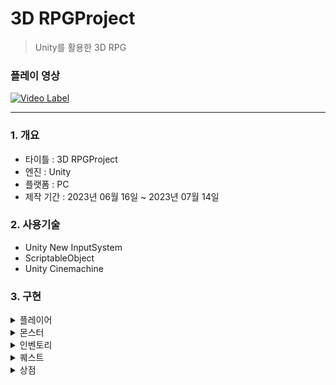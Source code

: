 # 3D RPGProject
> Unity를 활용한 3D RPG

### 플레이 영상  
  [![Video Label](https://img.youtube.com/vi/yxDyH42DcWg/0.jpg)](https://www.youtube.com/watch?v=yxDyH42DcWg)  

***
### 1. 개요 
- 타이틀 : 3D RPGProject </br>
- 엔진 : Unity</br>
- 플랫폼 : PC</br>
- 제작 기간 : 2023년 06월 16일 ~ 2023년 07월 14일</br>

### 2. 사용기술
- Unity New InputSystem
- ScriptableObject
- Unity Cinemachine

### 3. 구현
<details>
  <summary>플레이어</summary>
  <!--summary 아래 빈칸 공백 두고 내용을 적는공간-->
  
  - 상태 패턴을 이용해 이동, 공격, 점프 등 상태를 전환했습니다.</br>
  
  </br>
</details>
<details>
  <summary>몬스터</summary>
  <!--summary 아래 빈칸 공백 두고 내용을 적는공간-->

  - FSM을 이용해 상태를 자동으로 제어하고 있습니다.</br>
  - ObjectPool을 이용해 죽었을 때 일정 시간 뒤에 리스폰 되도록했습니다.</br>
  
</details>
<details>
  <summary>인벤토리</summary>
  <!--summary 아래 빈칸 공백 두고 내용을 적는공간-->
  
  </br>
</details>
<details>
  <summary>퀘스트</summary>
  <!--summary 아래 빈칸 공백 두고 내용을 적는공간-->
  
  - 2종류의 퀘스트가 있습니다(아이템 줍기 & 상호작용하기)</br>
  
</details>
<details>
  <summary>상점</summary>
  <!--summary 아래 빈칸 공백 두고 내용을 적는공간-->
  
  </br>
</details>

